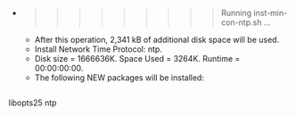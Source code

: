 * >>>>>>>>> Running inst-min-con-ntp.sh ...
  * After this operation, 2,341 kB of additional disk space will be used.
  * Install Network Time Protocol: ntp.
  * Disk size = 1666636K. Space Used = 3264K. Runtime = 00:00:00:00.
  * The following NEW packages will be installed:
  ```bash
libopts25 ntp
  ```
